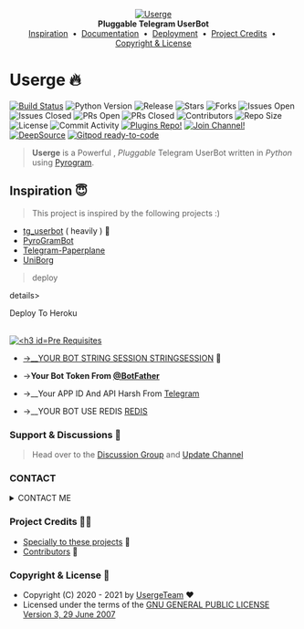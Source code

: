 <p align="center">
    <a href="https://github.com/irash1234567/USERAGEBOT">
        <img src="resources/userge.png" alt="Userge">
    </a>
    <br>
    <b>Pluggable Telegram UserBot</b>
    <br>
    <a href="https://github.com/irash1234567/USERAGEBOT#inspiration-">Inspiration</a>
    &nbsp•&nbsp
    <a href="https://github.com/irash1234567/USERAGEBOT#documentation-">Documentation</a>
    &nbsp•&nbsp
    <a href="https://github.com/irash1234567/USERAGEBOT#deployment-">Deployment</a>
    &nbsp•&nbsp
    <a href="https://github.com/irash1234567/USERAGEBOT#project-credits-">Project Credits</a>
    &nbsp•&nbsp
    <a href="https://github.com/irash1234567/USERAGEBOT#copyright--license-">Copyright & License</a>
</p>

# Userge 🔥

[![Build Status](https://travis-ci.com/UsergeTeam/Userge.svg?branch=alpha)](https://github.com/irash1234567/USERAGEBOT)
![Python Version](https://img.shields.io/badge/python-3.8/3.9-lightgrey)
![Release](https://img.shields.io/github/v/release/UsergeTeam/Userge)
![Stars](https://img.shields.io/github/stars/UsergeTeam/Userge)
![Forks](https://img.shields.io/github/forks/UsergeTeam/Userge)
![Issues Open](https://img.shields.io/github/issues/UsergeTeam/Userge)
![Issues Closed](https://img.shields.io/github/issues-closed/UsergeTeam/Userge)
![PRs Open](https://img.shields.io/github/issues-pr/UsergeTeam/Userge)
![PRs Closed](https://img.shields.io/github/issues-pr-closed/UsergeTeam/Userge)
![Contributors](https://img.shields.io/github/contributors/UsergeTeam/Userge)
![Repo Size](https://img.shields.io/github/repo-size/UsergeTeam/Userge)
![License](https://img.shields.io/github/license/UsergeTeam/Userge)
![Commit Activity](https://img.shields.io/github/commit-activity/m/UsergeTeam/Userge)
[![Plugins Repo!](https://img.shields.io/badge/Plugins%20Repo-!-orange)](https://github.com/UsergeTeam/Userge-Plugins)
[![Join Channel!](https://img.shields.io/badge/Join%20Channel-!-red)](https://t.me/theUserge)
[![DeepSource](https://static.deepsource.io/deepsource-badge-light-mini.svg)](https://deepsource.io/gh/UsergeTeam/Userge/?ref=repository-badge)
[![Gitpod ready-to-code](https://img.shields.io/badge/Gitpod-ready--to--code-blue?logo=gitpod)](https://gitpod.io/#https://github.com/UsergeTeam/Userge)

> **Userge** is a Powerful , _Pluggable_ Telegram UserBot written in _Python_ using [Pyrogram](https://github.com/pyrogram/pyrogram).

## Inspiration 😇

> This project is inspired by the following projects :)

* [tg_userbot](https://github.com/watzon/tg_userbot) ( heavily ) 🤗
* [PyroGramBot](https://github.com/SpEcHiDe/PyroGramBot)
* [Telegram-Paperplane](https://github.com/RaphielGang/Telegram-Paperplane)
* [UniBorg](https://github.com/SpEcHiDe/UniBorg)

> deploy

details><summary>Deploy To Heroku</summary>
<p>
<br>
<a href="https://heroku.com/deploy?template=https://github.com/irash1234567/USERAGEBOT/tree/main">
  <img src="https://www.herokucdn.com/deploy/button.svg" alt="

### Pre Requisites

 *  ->__YOUR BOT STRING SESSION [STRINGSESSION](https://replit.com/@MHD-IRASHIRASH/TEAM-USERAGE?v=1) 🔌
 *  ->__Your Bot Token From [@BotFather](http://www.telegram.dog/BotFather)__

* ->__Your APP ID And API Harsh From [Telegram](http://www.my.telegram.org)
* ->__YOUR BOT USE REDIS [REDIS](https://redis.com)

### Support & Discussions 👥

> Head over to the [Discussion Group](https://t.me/ULTRONBOTS) and [Update Channel](https://t.me/ULTRONBOTSV)

### CONTACT
<details><summary> CONTACT ME</summary>
<p>
<br>

 <a href="https://t.me/OGGYMAMAN">
* <img src="https://www.herokucdn.com/CONTACTME/button.svg" alt="CONTACTME">
</a>
</a>
 </a>
</p>
</details>


### Project Credits 💆‍♂️

* [Specially to these projects](https://github.com/irash1234567/USERAGEBOT#inspiration-) 🥰
* [Contributors](https://github.com/irash1234567/USERAGEBOT/graphs/contributors) 👥

### Copyright & License 👮

* Copyright (C) 2020 - 2021 by [UsergeTeam](https://github.com/irash1234567/USERAGEBOT) ❤️️
* Licensed under the terms of the [GNU GENERAL PUBLIC LICENSE Version 3, 29 June 2007](https://github.com/irash1234567/USERAGEBOT/blob/master/LICENSE)
